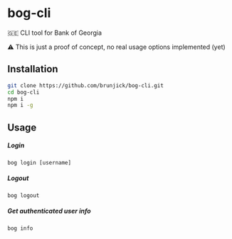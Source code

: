 # bog-cli
🇬🇪 CLI tool for Bank of Georgia

⚠️ This is just a proof of concept, no real usage options implemented (yet)

## Installation
```bash
git clone https://github.com/brunjick/bog-cli.git
cd bog-cli
npm i
npm i -g
```

## Usage

##### Login
``` bog login [username] ```

##### Logout
``` bog logout ```

##### Get authenticated user info
``` bog info ```
